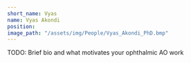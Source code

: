 ```yaml
---
short_name: Vyas
name: Vyas Akondi
position: 
image_path: "/assets/img/People/Vyas_Akondi_PhD.bmp"
---
```

TODO: Brief bio and what motivates your ophthalmic AO work